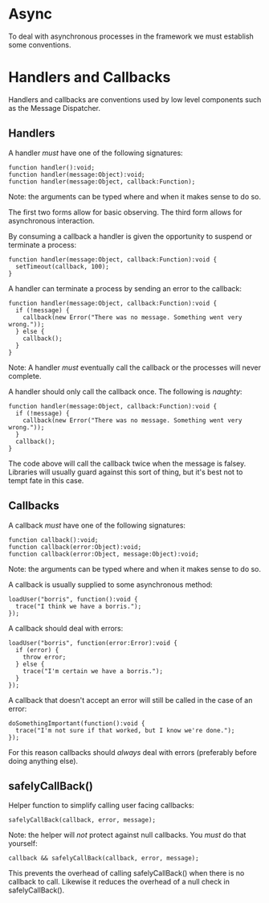 # Async

To deal with asynchronous processes in the framework we must establish some conventions.

# Handlers and Callbacks

Handlers and callbacks are conventions used by low level components such as the Message Dispatcher.

## Handlers

A handler *must* have one of the following signatures:

```as3
function handler():void;
function handler(message:Object):void;
function handler(message:Object, callback:Function);
```

Note: the arguments can be typed where and when it makes sense to do so.

The first two forms allow for basic observing. The third form allows for asynchronous interaction.

By consuming a callback a handler is given the opportunity to suspend or terminate a process:

```as3
function handler(message:Object, callback:Function):void {
  setTimeout(callback, 100);
}
```

A handler can terminate a process by sending an error to the callback:

```as3
function handler(message:Object, callback:Function):void {
  if (!message) {
    callback(new Error("There was no message. Something went very wrong."));
  } else {
    callback();
  }
}
```

Note: A handler *must* eventually call the callback or the processes will never complete.

A handler should only call the callback once. The following is *naughty*:

```as3
function handler(message:Object, callback:Function):void {
  if (!message) {
    callback(new Error("There was no message. Something went very wrong."));
  }
  callback();
}
```

The code above will call the callback twice when the message is falsey. Libraries will usually guard against this sort of thing, but it's best not to tempt fate in this case.

## Callbacks

A callback *must* have one of the following signatures:

```as3
function callback():void;
function callback(error:Object):void;
function callback(error:Object, message:Object):void;
```

Note: the arguments can be typed where and when it makes sense to do so.

A callback is usually supplied to some asynchronous method:

```as3
loadUser("borris", function():void {
  trace("I think we have a borris.");
});
```

A callback should deal with errors:

```as3
loadUser("borris", function(error:Error):void {
  if (error) {
    throw error;
  } else {
    trace("I'm certain we have a borris.");
  }
});
```

A callback that doesn't accept an error will still be called in the case of an error:

```as3
doSomethingImportant(function():void {
  trace("I'm not sure if that worked, but I know we're done.");
});
```

For this reason callbacks should *always* deal with errors (preferably before doing anything else).

## safelyCallBack()

Helper function to simplify calling user facing callbacks:

    safelyCallBack(callback, error, message);

Note: the helper will *not* protect against null callbacks. You *must* do that yourself:

    callback && safelyCallBack(callback, error, message);

This prevents the overhead of calling safelyCallBack() when there is no callback to call. Likewise it reduces the overhead of a null check in safelyCallBack().
